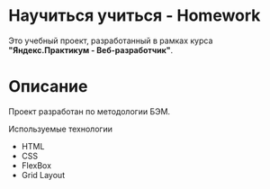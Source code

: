 # Научиться учиться - Homework

Это учебный проект, разработанный в рамках курса **"Яндекс.Практикум - Веб-разработчик"**.

# Описание
Проект разработан по методологии БЭМ.

Используемые технологии

- HTML
- CSS
- FlexBox
- Grid Layout
